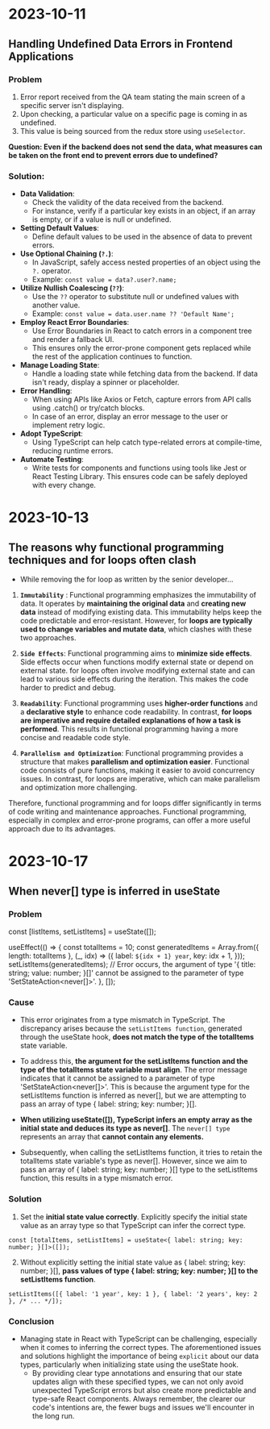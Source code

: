 # 2023-10-11
## Handling Undefined Data Errors in Frontend Applications
### Problem
1. Error report received from the QA team stating the main screen of a specific server isn't displaying.
2. Upon checking, a particular value on a specific page is coming in as undefined.
3. This value is being sourced from the redux store using `useSelector`.

**Question: Even if the backend does not send the data, what measures can be taken on the front end to prevent errors due to undefined?**


### Solution:

- **Data Validation**:
    - Check the validity of the data received from the backend.
    - For instance, verify if a particular key exists in an object, if an array is empty, or if a value is null or undefined.
- **Setting Default Values**:
    - Define default values to be used in the absence of data to prevent errors.
- **Use Optional Chaining (`?.`)**:
    - In JavaScript, safely access nested properties of an object using the `?.` operator.
    - Example: `const value = data?.user?.name;`
- **Utilize Nullish Coalescing (`??`)**:
    - Use the `??` operator to substitute null or undefined values with another value.
    - Example: `const value = data.user.name ?? 'Default Name';`
- **Employ React Error Boundaries**:
    - Use Error Boundaries in React to catch errors in a component tree and render a fallback UI.
    - This ensures only the error-prone component gets replaced while the rest of the application continues to function.
- **Manage Loading State**:
    - Handle a loading state while fetching data from the backend. If data isn't ready, display a spinner or placeholder.
- **Error Handling**:
    - When using APIs like Axios or Fetch, capture errors from API calls using .catch() or try/catch blocks.
    - In case of an error, display an error message to the user or implement retry logic.
- **Adopt TypeScript**:
    - Using TypeScript can help catch type-related errors at compile-time, reducing runtime errors.
- **Automate Testing**:
    - Write tests for components and functions using tools like Jest or React Testing Library. This ensures code can be safely deployed with every change.
 


# 2023-10-13
## The reasons why functional programming techniques and for loops often clash

- While removing the for loop as written by the senior developer...

1. **`Immutability`** : Functional programming emphasizes the immutability of data. It operates by **maintaining the original data** and **creating new data** instead of modifying existing data. This immutability helps keep the code predictable and error-resistant. However, for **loops are typically used to change variables and mutate data**, which clashes with these two approaches.

2. **`Side Effects`**: Functional programming aims to **minimize side effects**. Side effects occur when functions modify external state or depend on external state. for loops often involve modifying external state and can lead to various side effects during the iteration. This makes the code harder to predict and debug.

4. **`Readability`**: Functional programming uses **higher-order functions** and a **declarative style** to enhance code readability. In contrast, **for loops are imperative and require detailed explanations of how a task is performed**. This results in functional programming having a more concise and readable code style.

5. **`Parallelism and Optimization`**: Functional programming provides a structure that makes **parallelism and optimization easier**. Functional code consists of pure functions, making it easier to avoid concurrency issues. In contrast, for loops are imperative, which can make parallelism and optimization more challenging.

Therefore, functional programming and for loops differ significantly in terms of code writing and maintenance approaches. Functional programming, especially in complex and error-prone programs, can offer a more useful approach due to its advantages.


# 2023-10-17
## When never[] type is inferred in useState
### Problem

const [listItems, setListItems] = useState([]);

useEffect(() => {
    const totalItems = 10;
    const generatedItems = Array.from({ length: totalItems }, (_, idx) => ({
        label: `${idx + 1} year`, 
        key: idx + 1,
    }));
    setListItems(generatedItems); // Error occurs, the argument of type '{ title: string; value: number; }[]' cannot be assigned to the parameter of type 'SetStateAction<never[]>'.
}, []);


### Cause
- This error originates from a type mismatch in TypeScript. The discrepancy arises because the `setListItems function`, generated through the useState hook, **does not match the type of the totalItems** state variable.

- To address this, **the argument for the setListItems function and the type of the totalItems state variable must align**. The error message indicates that it cannot be assigned to a parameter of type 'SetStateAction<never[]>'. This is because the argument type for the setListItems function is inferred as never[], but we are attempting to pass an array of type { label: string; key: number; }[].

- **When utilizing useState([]), TypeScript infers an empty array as the initial state and deduces its type as never[]**. The `never[] type` represents an array that **cannot contain any elements.**

- Subsequently, when calling the setListItems function, it tries to retain the totalItems state variable's type as never[]. However, since we aim to pass an array of { label: string; key: number; }[] type to the setListItems function, this results in a type mismatch error.

### Solution
1. Set the **initial state value correctly**. Explicitly specify the initial state value as an array type so that TypeScript can infer the correct type.
```tsx
const [totalItems, setListItems] = useState<{ label: string; key: number; }[]>([]);
```

2. Without explicitly setting the initial state value as { label: string; key: number; }[], **pass values of type { label: string; key: number; }[] to the setListItems function**.
```tsx
setListItems([{ label: '1 year', key: 1 }, { label: '2 years', key: 2 }, /* ... */]);
```

### Conclusion
- Managing state in React with TypeScript can be challenging, especially when it comes to inferring the correct types. The aforementioned issues and solutions highlight the importance of being `explicit` about our data types, particularly when initializing state using the useState hook.
  - By providing clear type annotations and ensuring that our state updates align with these specified types, we can not only avoid unexpected TypeScript errors but also create more predictable and type-safe React components. Always remember, the clearer our code's intentions are, the fewer bugs and issues we'll encounter in the long run.




